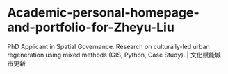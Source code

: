 # Academic-personal-homepage-and-portfolio-for-Zheyu-Liu
PhD Applicant in Spatial Governance. Research on culturally-led urban regeneration using mixed methods (GIS, Python, Case Study). | 文化赋能城市更新
